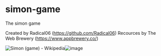 # simon-game
The simon game

Created by Radical06 (https://github.com/Radical06)
Recources by The Web Brewery (https://www.appbrewery.co/)

<img src="https://upload.wikimedia.org/wikipedia/commons/thumb/4/41/Simon_game.jpg/250px-Simon_game.jpg" alt="Simon (game) - Wikipedia"/>![image](https://user-images.githubusercontent.com/68231307/114696579-195bef80-9d1d-11eb-9271-72552e2d0fb9.png)
